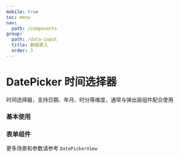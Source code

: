```yaml
---
mobile: true
toc: menu
nav:
  path: /components
group:
  path: /data-input
  title: 数据录入
  order: 3
---
```


# DatePicker 时间选择器

时间选择器，支持日期、年月、时分等维度，通常与弹出层组件配合使用


### 基本使用

<code src="./demo/demo1.tsx"></code>

### 表单组件

<code src="./demo/demo2.tsx"></code>

更多场景和参数请参考 `DatePickerView`


<API src="./DatePicker.tsx" ></API>


